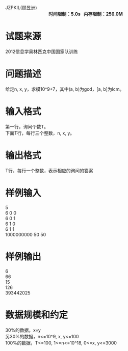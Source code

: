 
<meta http-equiv="Content-Type" content="text/html; charset=utf-8"/>
<link type="text/css" href="../../css/Tsinsen2011.css" rel="stylesheet"/>
<div class="probtitle" id="ptit">
JZPKIL(顾昱洲)
</div>
<div style="text-align:center;font-size:14px;font-weight:bold;vertical-align:middle;" id="pres">
时间限制：5.0s   内存限制：256.0M
</div>
<div id="psrc" style="margin-top:20px;">

# 试题来源


<div class="pdcont">
2012信息学奥林匹克中国国家队训练
</div>
</div>
<div id="pcont" style="margin-top:20px;">

# 问题描述


<div class="pdcont">
给定n, x, y，求<img src="/upload/image/20141024/20141024150740_19780.png" alt=""/>模10^9+7，其中(a, b)为gcd，[a, b]为lcm。<br/>
</div>

# 输入格式


<div class="pdcont">
第一行，询问个数T。<br/>
下面T行，每行三个整数，n, x, y。<br/>
</div>

# 输出格式


<div class="pdcont">
T行，每行一个整数，表示相应的询问的答案<br/>
</div>

# 样例输入


<div class="pddata">
5<br/>
6 0 0<br/>
6 0 1<br/>
6 1 0<br/>
6 1 1<br/>
1000000000 50 50<br/>
</div>

# 样例输出


<div class="pddata">
6<br/>
66<br/>
15<br/>
126<br/>
393442025<br/>
</div>

# 数据规模和约定


<div class="pdcont">
30%的数据，x=y<br/>
另30%的数据，n&lt;=10^9, x, y&lt;=100<br/>
100%的数据，T&lt;=100, 1&lt;=n&lt;=10^18, 0&lt;=x, y&lt;=3000<br/>
</div>
</div>
